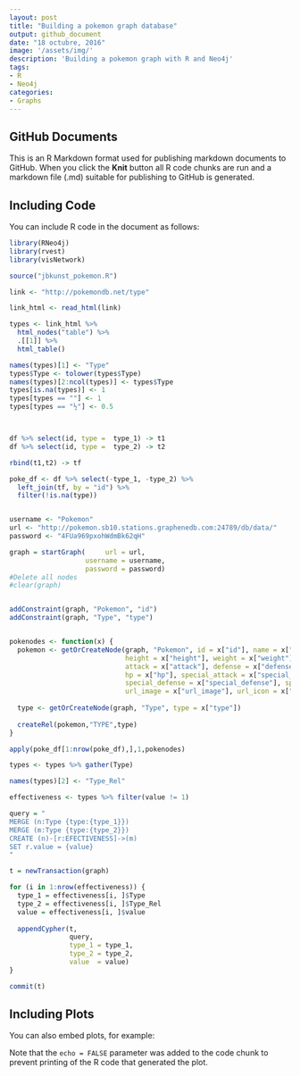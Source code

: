 ```yaml
---
layout: post
title: "Building a pokemon graph database"
output: github_document
date: "18 octubre, 2016"
image: '/assets/img/'
description: 'Building a pokemon graph with R and Neo4j'
tags:
- R 
- Neo4j 
categories:
- Graphs
---
```




## GitHub Documents

This is an R Markdown format used for publishing markdown documents to GitHub. When you click the **Knit** button all R code chunks are run and a markdown file (.md) suitable for publishing to GitHub is generated.

## Including Code

You can include R code in the document as follows:


```r
library(RNeo4j)
library(rvest)
library(visNetwork)

source("jbkunst_pokemon.R")

link <- "http://pokemondb.net/type"

link_html <- read_html(link)

types <- link_html %>%
  html_nodes("table") %>%
  .[[1]] %>%
  html_table()

names(types)[1] <- "Type"
types$Type <- tolower(types$Type)
names(types)[2:ncol(types)] <- types$Type
types[is.na(types)] <- 1
types[types == ""] <- 1
types[types == "½"] <- 0.5



df %>% select(id, type =  type_1) -> t1
df %>% select(id, type =  type_2) -> t2

rbind(t1,t2) -> tf

poke_df <- df %>% select(-type_1, -type_2) %>% 
  left_join(tf, by = "id") %>% 
  filter(!is.na(type))


username <- "Pokemon"
url <- "http://pokemon.sb10.stations.graphenedb.com:24789/db/data/"
password <- "4FUa969pxohWdmBk62qH"

graph = startGraph(     url = url,
                   username = username,
                   password = password)
#Delete all nodes
#clear(graph)


addConstraint(graph, "Pokemon", "id")
addConstraint(graph, "Type", "type")


pokenodes <- function(x) {
  pokemon <- getOrCreateNode(graph, "Pokemon", id = x["id"], name = x["pokemon"],
                             height = x["height"], weight = x["weight"],
                             attack = x["attack"], defense = x["defense"],
                             hp = x["hp"], special_attack = x["special_attack"],
                             special_defense = x["special_defense"], speed = x["speed"],
                             url_image = x["url_image"], url_icon = x["url_icon"])
  
  type <- getOrCreateNode(graph, "Type", type = x["type"])
  
  createRel(pokemon,"TYPE",type)
}

apply(poke_df[1:nrow(poke_df),],1,pokenodes)

types <- types %>% gather(Type)

names(types)[2] <- "Type_Rel"

effectiveness <- types %>% filter(value != 1)

query = "
MERGE (n:Type {type:{type_1}})
MERGE (m:Type {type:{type_2}})
CREATE (n)-[r:EFECTIVENESS]->(m)
SET r.value = {value}
"

t = newTransaction(graph)

for (i in 1:nrow(effectiveness)) {
  type_1 = effectiveness[i, ]$Type
  type_2 = effectiveness[i, ]$Type_Rel
  value = effectiveness[i, ]$value
  
  appendCypher(t, 
               query, 
               type_1 = type_1, 
               type_2 = type_2, 
               value  = value)
}

commit(t)
```

## Including Plots

You can also embed plots, for example:



Note that the `echo = FALSE` parameter was added to the code chunk to prevent printing of the R code that generated the plot.
